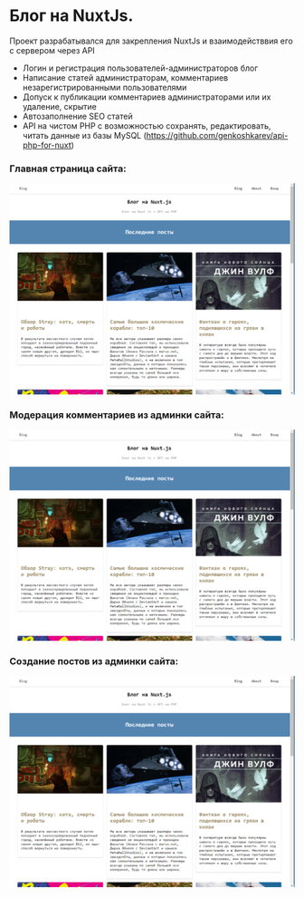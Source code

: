 # Блог на NuxtJs.
Проект разрабатывался для закрепления NuxtJs и взаимодействвия его с сервером через API

- Логин и регистрация пользователей-администраторов блог
- Написание статей администраторам, комментариев незарегистрированными пользователями
- Допуск к публикации комментариев администраторами или их удаление, скрытие
- Автозаполнение SEO статей
- API на чистом PHP с возможностью сохранять, редактировать, читать данные из базы MySQL (https://github.com/genkoshkarev/api-php-for-nuxt)


### Главная страница сайта:
![Alt-текст](https://github.com/genkoshkarev/nuxt-js/blob/main/screen_1.PNG?raw=true "Блог-платформа")

### Модерация комментариев из админки сайта:
![Alt-текст](https://github.com/genkoshkarev/nuxt-js/blob/main/screen_1.PNG?raw=true "Блог-платформа")

### Создание постов из админки сайта:
![Alt-текст](https://github.com/genkoshkarev/nuxt-js/blob/main/screen_1.PNG?raw=true "Блог-платформа")
